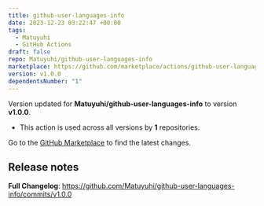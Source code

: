```yaml
---
title: github-user-languages-info
date: 2023-12-23 03:22:47 +00:00
tags:
  - Matuyuhi
  - GitHub Actions
draft: false
repo: Matuyuhi/github-user-languages-info
marketplace: https://github.com/marketplace/actions/github-user-languages-info
version: v1.0.0
dependentsNumber: "1"
---
```



Version updated for **Matuyuhi/github-user-languages-info** to version **v1.0.0**.
- This action is used across all versions by **1** repositories.

Go to the [GitHub Marketplace](https://github.com/marketplace/actions/github-user-languages-info) to find the latest changes.

## Release notes

**Full Changelog**: https://github.com/Matuyuhi/github-user-languages-info/commits/v1.0.0
